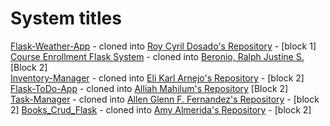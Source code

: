 # System titles

[Flask-Weather-App](https://github.com/jkaethee/Flask-Weather-App) - cloned into [Roy Cyril Dosado's Repository](https://github.com/rcdosado/Flask-Weather-App) - [block 1]  
[Course Enrollment Flask System](https://github.com/siniya-johny/Course-Enrollment-Flask-Project) - cloned into [Beronio, Ralph Justine S.](https://github.com/flenggo/Course-Enrollment-Flask-Project) [Block 2]  
[Inventory-Manager](https://github.com/marination/Inventory-Manager.git0) - cloned into [Eli Karl Arnejo's Repository](https://github.com/ihlay/Inventory-Manager.git) - [block 2]  
[Flask-ToDo-App](https://github.com/patrickloeber/flask-todo.git) - cloned into [Alliah Mahilum's Repository](https://github.com/alliah2025/flask-todo.git) [Block 2]  
[Task-Manager](https://github.com/clamytoe/Task-Manager) - cloned into [Allen Glenn F. Fernandez's Repository](https://github.com/FernandezCorporate/Task-Manager) - [block 2]
[Books_Crud_Flask](https://github.com/CliveCullen/crud_flask.git) - cloned into [Amy Almerida's Repository](https://github.com/akosimia123/Books_crud_flask.git) - [block 2]
